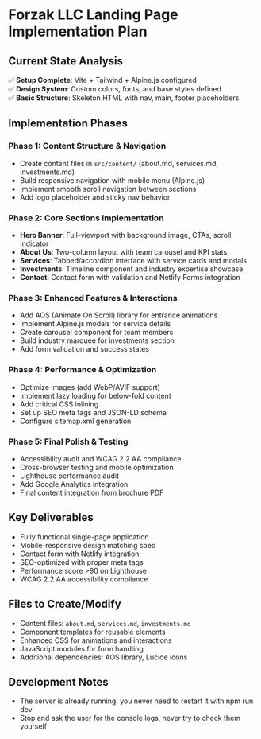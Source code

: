 # Forzak LLC Landing Page Implementation Plan

## Current State Analysis

✅ **Setup Complete**: Vite + Tailwind + Alpine.js configured  
✅ **Design System**: Custom colors, fonts, and base styles defined  
✅ **Basic Structure**: Skeleton HTML with nav, main, footer placeholders  

## Implementation Phases

### Phase 1: Content Structure & Navigation

- Create content files in `src/content/` (about.md, services.md, investments.md)
- Build responsive navigation with mobile menu (Alpine.js)
- Implement smooth scroll navigation between sections
- Add logo placeholder and sticky nav behavior

### Phase 2: Core Sections Implementation

- **Hero Banner**: Full-viewport with background image, CTAs, scroll indicator
- **About Us**: Two-column layout with team carousel and KPI stats
- **Services**: Tabbed/accordion interface with service cards and modals
- **Investments**: Timeline component and industry expertise showcase
- **Contact**: Contact form with validation and Netlify Forms integration

### Phase 3: Enhanced Features & Interactions

- Add AOS (Animate On Scroll) library for entrance animations
- Implement Alpine.js modals for service details
- Create carousel component for team members
- Build industry marquee for investments section
- Add form validation and success states

### Phase 4: Performance & Optimization

- Optimize images (add WebP/AVIF support)
- Implement lazy loading for below-fold content
- Add critical CSS inlining
- Set up SEO meta tags and JSON-LD schema
- Configure sitemap.xml generation

### Phase 5: Final Polish & Testing

- Accessibility audit and WCAG 2.2 AA compliance
- Cross-browser testing and mobile optimization
- Lighthouse performance audit
- Add Google Analytics integration
- Final content integration from brochure PDF

## Key Deliverables

- Fully functional single-page application
- Mobile-responsive design matching spec
- Contact form with Netlify integration
- SEO-optimized with proper meta tags
- Performance score >90 on Lighthouse
- WCAG 2.2 AA accessibility compliance

## Files to Create/Modify

- Content files: `about.md`, `services.md`, `investments.md`
- Component templates for reusable elements
- Enhanced CSS for animations and interactions
- JavaScript modules for form handling
- Additional dependencies: AOS library, Lucide icons

## Development Notes

- The server is already running, you never need to restart it with npm run dev
- Stop and ask the user for the console logs, never try to check them yourself